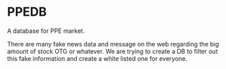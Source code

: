 # PPEDB
A database for PPE market.

There are many fake news data and message on the web regarding the big amount of stock OTG or whatever.
We are trying to create a DB to filter out this fake information and create a white listed one for everyone.
